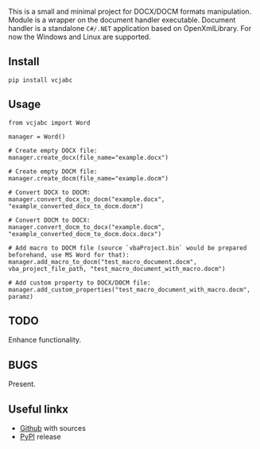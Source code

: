 This is a small and minimal project for DOCX/DOCM formats manipulation. Module is a wrapper on the document handler executable. 
Document handler is a standalone `C#/.NET` application based on OpenXmlLibrary. 
For now the Windows and Linux are supported.


## Install

    pip install vcjabc


## Usage
```
from vcjabc import Word

manager = Word()

# Create empty DOCX file:
manager.create_docx(file_name="example.docx")

# Create empty DOCM file:
manager.create_docm(file_name="example.docm")

# Convert DOCX to DOCM:
manager.convert_docx_to_docm("example.docx", "example_converted_docx_to_docm.docm")

# Convert DOCM to DOCX:
manager.convert_docm_to_docx("example.docm", "example_converted_docm_to_docm.docx.docx")

# Add macro to DOCM file (source `vbaProject.bin` would be prepared beforehand, use MS Word for that):
manager.add_macro_to_docm("test_macro_document.docm", vba_project_file_path, "test_macro_document_with_macro.docm")

# Add custom property to DOCX/DOCM file:
manager.add_custom_properties("test_macro_document_with_macro.docm", paramz)

```


## TODO
Enhance functionality.


## BUGS
Present.


## Useful linkx
- [Github](https://github.com/sphynkx) with sources
- [PyPI](https://pypi.org/project/vcjabc) release


